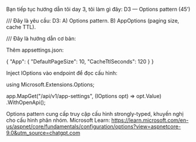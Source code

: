 Bạn tiếp tục hướng dẫn tôi day 3, tôi làm gì đây:
D3 — Options pattern (45’)

/// Đây là yêu cầu: D3: A) Options pattern. B) AppOptions (paging size, cache TTL).

/// Đây là hướng dẫn cơ bản:

Thêm appsettings.json:

{
  "App": { "DefaultPageSize": 10, "CacheTtlSeconds": 120 }
}

Inject IOptions<AppOptions> vào endpoint để đọc cấu hình:

using Microsoft.Extensions.Options;

app.MapGet("/api/v1/app-settings", (IOptions<AppOptions> opt) => opt.Value)
   .WithOpenApi();

Options pattern cung cấp truy cập cấu hình strongly-typed, khuyến nghị cho cấu hình phân nhóm.
Microsoft Learn: <https://learn.microsoft.com/en-us/aspnet/core/fundamentals/configuration/options?view=aspnetcore-9.0&utm_source=chatgpt.com>
